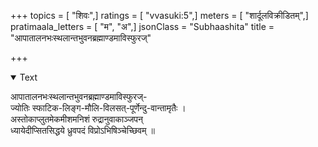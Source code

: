 +++
topics = [ "शिवः",]
ratings = [ "vvasuki:5",]
meters = [ "शार्दूलविक्रीडितम्",]
pratimaala_letters = [ "म", "अ",]
jsonClass = "Subhaashita"
title = "आपातालनभःस्थलान्तभुवनब्रह्माण्डमाविस्फुरज्"

+++

<details open><summary>Text</summary>

आपातालनभःस्थलान्तभुवनब्रह्माण्डमाविस्फुरज्-  
ज्योतिः स्फाटिक-लिङ्ग-मौलि-विलसत्-पूर्णेन्दु-वान्तामृतैः ।  
अस्तोकाप्लुतमेकमीशमनिशं रुद्रानुवाकाञ्जपन्  
ध्यायेदीप्सितसिद्धये ध्रुवपदं विप्रो‌ऽभिषिञ्चेच्छिवम् ॥
</details>
